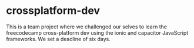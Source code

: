 # crossplatform-dev
This is a team project where we challenged our selves to learn the freecodecamp cross-platform dev using the ionic and capacitor JavaScript frameworks.
We set a deadline of six days.
